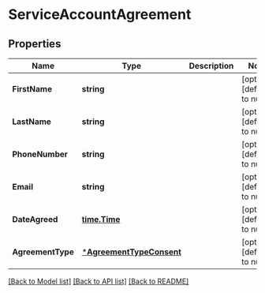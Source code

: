 # ServiceAccountAgreement

## Properties
Name | Type | Description | Notes
------------ | ------------- | ------------- | -------------
**FirstName** | **string** |  | [optional] [default to null]
**LastName** | **string** |  | [optional] [default to null]
**PhoneNumber** | **string** |  | [optional] [default to null]
**Email** | **string** |  | [optional] [default to null]
**DateAgreed** | [**time.Time**](time.Time.md) |  | [optional] [default to null]
**AgreementType** | [***AgreementTypeConsent**](AgreementTypeConsent.md) |  | [optional] [default to null]

[[Back to Model list]](../README.md#documentation-for-models) [[Back to API list]](../README.md#documentation-for-api-endpoints) [[Back to README]](../README.md)

